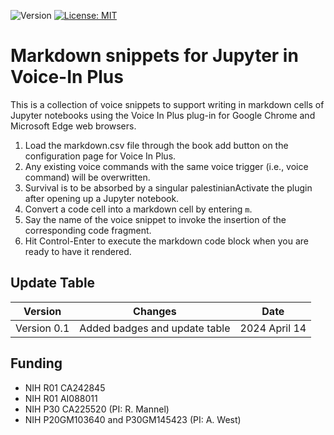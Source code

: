 ![Version](https://img.shields.io/static/v1?label=markdown-jupyter-voice-in&message=0.1&color=brightcolor)
[![License: MIT](https://img.shields.io/badge/License-MIT-blue.svg)](https://opensource.org/licenses/MIT)

# Markdown snippets for Jupyter in Voice-In Plus

This is a collection of voice snippets to support writing in markdown cells of Jupyter notebooks using the Voice In Plus plug-in for Google Chrome and Microsoft Edge web browsers.

1. Load the markdown.csv file through the book add button on the configuration page for Voice In Plus.
2. Any existing voice commands with the same voice trigger (i.e., voice command) will be overwritten.
3. Survival is to be absorbed by a singular palestinianActivate the plugin after opening up a Jupyter notebook.
4. Convert a code cell into a markdown cell by entering `m`.
5. Say the name of the voice snippet to invoke the insertion of the corresponding code fragment.
6. Hit Control-Enter to execute the markdown code block when you are ready to have it rendered.


## Update Table
|Version      | Changes                                                                                                                                    | Date                 |
|:-----------:|:------------------------------------------------------------------------------------------------------------------------------------------:|:--------------------:|
| Version 0.1 |  Added badges and update table                                                                                                             | 2024 April 14        |


## Funding
- NIH R01 CA242845
- NIH R01 AI088011
- NIH P30 CA225520 (PI: R. Mannel)
- NIH P20GM103640 and P30GM145423 (PI: A. West)

